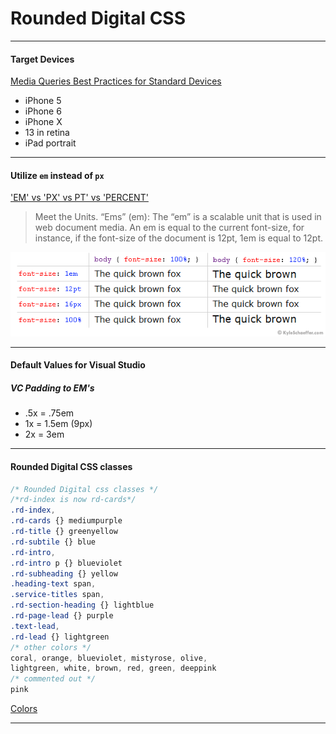 # Rounded Digital CSS

---

#### Target Devices
[Media Queries Best Practices for Standard Devices
](https://css-tricks.com/snippets/css/media-queries-for-standard-devices/
)

- iPhone 5
- iPhone 6
- iPhone X
- 13 in retina
- iPad portrait


---

#### Utilize `em` instead of `px`
['EM' vs 'PX' vs PT' vs 'PERCENT'](https://kyleschaeffer.com/development/css-font-size-em-vs-px-vs-pt-vs/)

> Meet the Units. “Ems” (em): The “em” is a scalable unit that is used in web document media. An em is equal to the current font-size, for instance, if the font-size of the document is 12pt, 1em is equal to 12pt.

![image](./img/font-size-1.png)

---

#### Default Values for Visual Studio
##### VC Padding to EM's
- .5x = .75em
- 1x = 1.5em (9px)
- 2x = 3em

---

#### Rounded Digital CSS classes
```css
/* Rounded Digital css classes */
/*rd-index is now rd-cards*/
.rd-index,
.rd-cards {} mediumpurple
.rd-title {} greenyellow
.rd-subtile {} blue
.rd-intro,
.rd-intro p {} blueviolet
.rd-subheading {} yellow
.heading-text span,
.service-titles span,
.rd-section-heading {} lightblue
.rd-page-lead {} purple
.text-lead,
.rd-lead {} lightgreen
/* other colors */
coral, orange, blueviolet, mistyrose, olive,
lightgreen, white, brown, red, green, deeppink
/* commented out */
pink
```
[Colors](https://www.w3schools.com/cssref/css_colors.asp)

---
